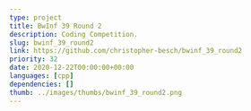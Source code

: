 ```yaml
---
type: project
title: BwInf 39 Round 2
description: Coding Competition.
slug: bwinf_39_round2
link: https://github.com/christopher-besch/bwinf_39_round2
priority: 32
date: 2020-12-22T00:00:00+00:00
languages: [cpp]
dependencies: []
thumb: ../images/thumbs/bwinf_39_round2.png
---
```


